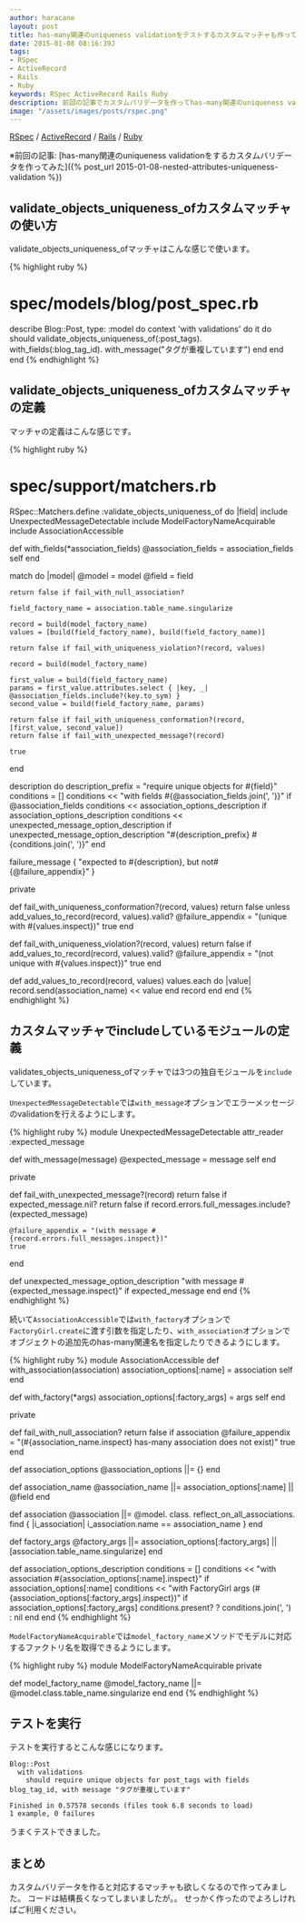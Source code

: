 ```yaml
---
author: haracane
layout: post
title: has-many関連のuniqueness validationをテストするカスタムマッチャも作ってみた
date: 2015-01-08 08:16:39J
tags:
- RSpec
- ActiveRecord
- Rails
- Ruby
keywords: RSpec ActiveRecord Rails Ruby
description: 前回の記事でカスタムバリデータを作ってhas-many関連のuniqueness validationを行いましたが、続いてテスト用にvalidate_objects_uniqueness_ofカスタムマッチャを作りました。
image: "/assets/images/posts/rspec.png"
---
```

<!-- tag_links -->
[RSpec](/tags/rspec/) / [ActiveRecord](/tags/activerecord/) / [Rails](/tags/rails/) / [Ruby](/tags/ruby/)

<!-- content -->
※前回の記事: [has-many関連のuniqueness validationをするカスタムバリデータを作ってみた]({% post_url 2015-01-08-nested-attributes-uniqueness-validation %})

## validate_objects_uniqueness_ofカスタムマッチャの使い方

validate_objects_uniqueness_ofマッチャはこんな感じで使います。

{% highlight ruby %}
# spec/models/blog/post_spec.rb
describe Blog::Post, type: :model do
  context 'with validations' do
    it do
      should validate_objects_uniqueness_of(:post_tags).
               with_fields(:blog_tag_id).
               with_message("タグが重複しています")
    end
  end
end
{% endhighlight %}

## validate_objects_uniqueness_ofカスタムマッチャの定義

マッチャの定義はこんな感じです。

{% highlight ruby %}
# spec/support/matchers.rb
RSpec::Matchers.define :validate_objects_uniqueness_of do |field|
  include UnexpectedMessageDetectable
  include ModelFactoryNameAcquirable
  include AssociationAccessible

  def with_fields(*association_fields)
    @association_fields = association_fields
    self
  end

  match do |model|
    @model = model
    @field = field

    return false if fail_with_null_association?

    field_factory_name = association.table_name.singularize

    record = build(model_factory_name)
    values = [build(field_factory_name), build(field_factory_name)]

    return false if fail_with_uniqueness_violation?(record, values)

    record = build(model_factory_name)

    first_value = build(field_factory_name)
    params = first_value.attributes.select { |key, _| @association_fields.include?(key.to_sym) }
    second_value = build(field_factory_name, params)

    return false if fail_with_uniqueness_conformation?(record, [first_value, second_value])
    return false if fail_with_unexpected_message?(record)

    true
  end

  description do
    description_prefix = "require unique objects for #{field}"
    conditions = []
    conditions << "with fields #{@association_fields.join(', ')}" if @association_fields
    conditions << association_options_description if association_options_description
    conditions << unexpected_message_option_description if unexpected_message_option_description
    "#{description_prefix} #{conditions.join(', ')}"
  end

  failure_message { "expected to #{description}, but not#{@failure_appendix}" }

  private

  def fail_with_uniqueness_conformation?(record, values)
    return false unless add_values_to_record(record, values).valid?
    @failure_appendix = "(unique with #{values.inspect})"
    true
  end

  def fail_with_uniqueness_violation?(record, values)
    return false if add_values_to_record(record, values).valid?
    @failure_appendix = "(not unique with #{values.inspect})"
    true
  end

  def add_values_to_record(record, values)
    values.each do |value|
      record.send(association_name) << value
    end
    record
  end
end
{% endhighlight %}

## カスタムマッチャでincludeしているモジュールの定義

validates_objects_uniqueness_ofマッチャでは3つの独自モジュールを`include`しています。

`UnexpectedMessageDetectable`では`with_message`オプションでエラーメッセージのvalidationを行えるようにします。

{% highlight ruby %}
module UnexpectedMessageDetectable
  attr_reader :expected_message

  def with_message(message)
    @expected_message = message
    self
  end

  private

  def fail_with_unexpected_message?(record)
    return false if expected_message.nil?
    return false if record.errors.full_messages.include?(expected_message)

    @failure_appendix = "(with message #{record.errors.full_messages.inspect})"
    true
  end

  def unexpected_message_option_description
    "with message #{expected_message.inspect}" if expected_message
  end
end
{% endhighlight %}

続いて`AssociationAccessible`では`with_factory`オプションで`FactoryGirl.create`に渡す引数を指定したり、`with_association`オプションでオブジェクトの追加先のhas-many関連名を指定したりできるようにします。

{% highlight ruby %}
module AssociationAccessible
  def with_association(association)
    association_options[:name] = association
    self
  end

  def with_factory(*args)
    association_options[:factory_args] = args
    self
  end

  private

  def fail_with_null_association?
    return false if association
    @failure_appendix = "(#{association_name.inspect} has-many association does not exist)"
    true
  end

  def association_options
    @association_options ||= {}
  end

  def association_name
    @association_name ||= association_options[:name] || @field
  end

  def association
    @association ||=
      @model.
      class.
      reflect_on_all_associations.
      find { |i_association| i_association.name == association_name }
  end

  def factory_args
    @factory_args ||= association_options[:factory_args] || [association.table_name.singularize]
  end

  def association_options_description
    conditions = []
    conditions << "with association #{association_options[:name].inspect}" if association_options[:name]
    conditions << "with FactoryGirl args (#{association_options[:factory_args].inspect})" if association_options[:factory_args]
    conditions.present? ? conditions.join(', ') : nil
  end
end
{% endhighlight %}

`ModelFactoryNameAcquirable`では`model_factory_name`メソッドでモデルに対応するファクトリ名を取得できるようにします。

{% highlight ruby %}
module ModelFactoryNameAcquirable
  private

  def model_factory_name
    @model_factory_name ||= @model.class.table_name.singularize
  end
end
{% endhighlight %}

## テストを実行

テストを実行するとこんな感じになります。

    Blog::Post
      with validations
        should require unique objects for post_tags with fields blog_tag_id, with message "タグが重複しています"

    Finished in 0.57578 seconds (files took 6.8 seconds to load)
    1 example, 0 failures

うまくテストできました。

## まとめ

カスタムバリデータを作ると対応するマッチャも欲しくなるので作ってみました。
コードは結構長くなってしまいましたが。。
せっかく作ったのでよろしければご利用ください。
